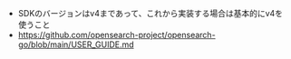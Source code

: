 - SDKのバージョンはv4まであって、これから実装する場合は基本的にv4を使うこと
- https://github.com/opensearch-project/opensearch-go/blob/main/USER_GUIDE.md
